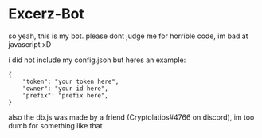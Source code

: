 # Excerz-Bot
so yeah, this is my bot.
please dont judge me for horrible code, im bad at javascript xD

i did not include my config.json but heres an example:
```
{
    "token": "your token here",
    "owner": "your id here",
    "prefix": "prefix here",
}
```
also the db.js was made by a friend (Cryptolatios#4766 on discord), im too dumb for something like that
